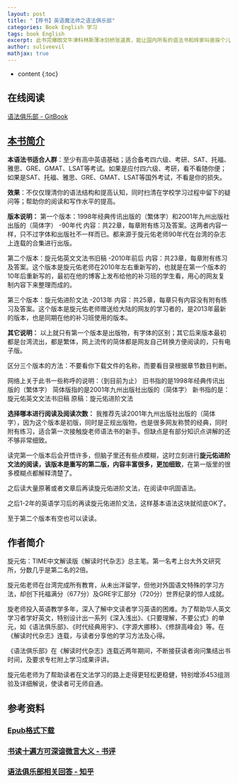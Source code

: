 ```yaml
---
layout: post
title: "【荐书】英语魔法师之语法俱乐部"
categories: Book English 学习
tags: book English
excerpt: 此书完爆朗文牛津科林斯薄冰剑桥张道真，能让国内所有的语法书和砖家叫兽挨个儿排成队扇耳光。 - 恶魔奶爸Sam 
author: suliveevil
mathjax: true
---
```


* content
{:toc}

## 在线阅读

[语法俱乐部 - GitBook](https://zhusandiao.gitbooks.io/grammar-club/content/)

## [本书简介](https://www.zhihu.com/question/22756041/answer/121888052)

**本语法书适合人群**：至少有高中英语基础；适合备考四六级、考研、SAT、托福、雅思、GRE、GMAT、LSAT等考试。如果是应付四六级、考研，看不看随你便；如果是SAT、托福、雅思、GRE、GMAT、LSAT等国外考试，不看是你的损失。

**效果**：不仅仅理清你的语法结构和提高认知，同时扫清在学校学习过程中留下的疑问等；帮助你的阅读和写作水平的提高。

**版本说明：**
第一个版本：1998年经典传讯出版的（繁体字）和2001年九州出版社出版的（简体字） -90年代
内容：共22章，每章附有练习及答案。这两者内容一样，只不过字体和出版社不一样而已。都来源于旋元佑老师90年代在台湾的杂志上连载的合集进行出版。

第二个版本：旋元佑英文文法书旧稿 -2010年前后
内容：共23章，每章附有练习及答案。这个版本是旋元佑老师在2010年左右重新写的，也就是在第一个版本的10年后重新写的，最初在他的博客上发布给他的补习班的学生看，用心的网友复制内容下来整理而成的。

第三个版本：旋元佑进阶文法 -2013年
内容：共25章，每章只有内容没有附有练习及答案。这个版本是旋元佑老师赠送给大陆的网友的学习者的，是2013年最新的版本，也是同期在他的补习班使用的版本。

**其它说明：**
以上就只有第一个版本是出版物，有字体的区别；其它后来版本最初都是台湾流出，都是繁体，网上流传的简体都是网友自己转换方便阅读的，只有电子版。

区分三个版本的方法：不要看你下载文件的名称，而要看目录根据章节数目判断。

网络上关于此书一些称呼的说明：（到目前为止）
旧书指的是1998年经典传讯出版的（繁体字）
简体版指的是2001年九州出版社出版的（简体字）
新书指的是：旋元佑英文文法书旧稿
原稿：旋元佑进阶文法

**选择哪本进行阅读及阅读次数：**
我推荐先读2001年九州出版社出版的（简体字），因为这个版本是初版，同时是正规出版物，也是很多网友称赞的经典，同时附有练习，适合第一次接触旋老师语法书的新手。但缺点是有部分知识点讲解的还不够非常细致。

读完第一个版本后会开悟许多，但脑子里还有些点模糊，这时立刻进行**旋元佑进阶文法的阅读，该版本是重写的第二版，内容丰富很多，更加细致**，在第一版里的很多模糊点都解释清楚了。

之后读大量原著或者文章后再读旋元佑进阶文法，在阅读中巩固语法。

之后1-2年的英语学习后的再读旋元佑进阶文法，这样基本语法这块就彻底OK了。

至于第二个版本有空也可以读读。

## 作者简介

旋元佑：TIME中文解读版《解读时代杂志》总主笔。第一名考上台大外文研究所，分数几乎是第二名的2倍。

旋元佑老师在台湾完成所有教育，从未出洋留学，但他对外国语文特殊的学习方法，却创下托福满分（677分）及GRE宇汇部分（720分）世界纪录的惊人成就。

旋老师投入英语教学多年，深入了解中文读者学习英语的困难。为了帮助华人英文学习者学好英文，特别设计出一系列《深入浅出》、《只要理解，不要公式》的单元，如《语法俱乐部》、《时代经典用宇》、《字源大挪移》、《修辞高峰会》等。在《解读时代杂志》连载，与读者分享他的学习方法及心得。

《语法俱乐部》在《解读时代杂志》连载近两年期间，不断接获读者询问集结出书时间，及要求专栏附上学习成果评讲。

旋元佑老师为了帮助读者在文法学习的路上走得更轻松更稳健，特别增添453组测验及详细解说，使读者可无师自通。


## 参考资料

### [Epub格式下载](vdisk.weibo.com/s/CbvIsnVLeRjM8)

### [书读十遍方可深谙微言大义 - 书评](https://book.douban.com/review/5768463/)

### [语法俱乐部相关回答 - 知乎](https://www.zhihu.com/question/22756041/answer/88939071)



